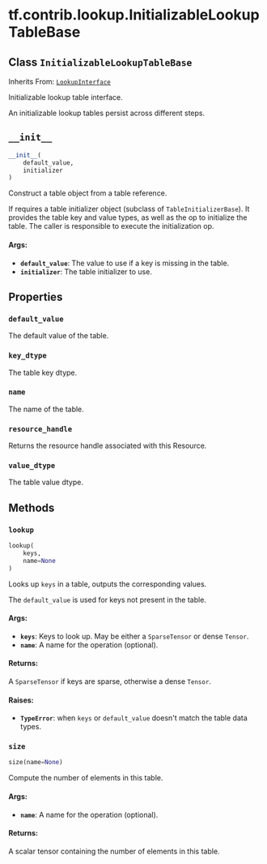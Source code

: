 <div itemscope itemtype="http://developers.google.com/ReferenceObject">
<meta itemprop="name" content="tf.contrib.lookup.InitializableLookupTableBase" />
<meta itemprop="path" content="Stable" />
<meta itemprop="property" content="default_value"/>
<meta itemprop="property" content="key_dtype"/>
<meta itemprop="property" content="name"/>
<meta itemprop="property" content="resource_handle"/>
<meta itemprop="property" content="value_dtype"/>
<meta itemprop="property" content="__init__"/>
<meta itemprop="property" content="lookup"/>
<meta itemprop="property" content="size"/>
</div>

# tf.contrib.lookup.InitializableLookupTableBase

## Class `InitializableLookupTableBase`

Inherits From: [`LookupInterface`](../../../tf/contrib/lookup/LookupInterface.md)

Initializable lookup table interface.

An initializable lookup tables persist across different steps.

<h2 id="__init__"><code>__init__</code></h2>

``` python
__init__(
    default_value,
    initializer
)
```

Construct a table object from a table reference.

If requires a table initializer object (subclass of `TableInitializerBase`).
It provides the table key and value types, as well as the op to initialize
the table. The caller is responsible to execute the initialization op.

#### Args:

* <b>`default_value`</b>: The value to use if a key is missing in the table.
* <b>`initializer`</b>: The table initializer to use.



## Properties

<h3 id="default_value"><code>default_value</code></h3>

The default value of the table.

<h3 id="key_dtype"><code>key_dtype</code></h3>

The table key dtype.

<h3 id="name"><code>name</code></h3>

The name of the table.

<h3 id="resource_handle"><code>resource_handle</code></h3>

Returns the resource handle associated with this Resource.

<h3 id="value_dtype"><code>value_dtype</code></h3>

The table value dtype.



## Methods

<h3 id="lookup"><code>lookup</code></h3>

``` python
lookup(
    keys,
    name=None
)
```

Looks up `keys` in a table, outputs the corresponding values.

The `default_value` is used for keys not present in the table.

#### Args:

* <b>`keys`</b>: Keys to look up. May be either a `SparseTensor` or dense `Tensor`.
* <b>`name`</b>: A name for the operation (optional).


#### Returns:

A `SparseTensor` if keys are sparse, otherwise a dense `Tensor`.


#### Raises:

* <b>`TypeError`</b>: when `keys` or `default_value` doesn't match the table data
    types.

<h3 id="size"><code>size</code></h3>

``` python
size(name=None)
```

Compute the number of elements in this table.

#### Args:

* <b>`name`</b>: A name for the operation (optional).


#### Returns:

A scalar tensor containing the number of elements in this table.



